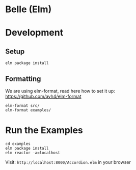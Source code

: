 # Belle (Elm)

# Development

## Setup

```
elm package install
```

## Formatting

We are using elm-format, read here how to set it up: https://github.com/avh4/elm-format

```
elm-format src/
elm-format examples/
```

# Run the Examples

```
cd examples
elm package install
elm reactor -a=localhost
```

Visit: `http://localhost:8000/Accordion.elm` in your browser
